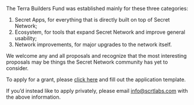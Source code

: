The Terra Builders Fund was established mainly for these three categories:

1. Secret Apps, for everything that is directly built on top of Secret Network;
2. Ecosystem, for tools that expand Secret Network and improve general usability;
3. Network improvements, for major upgrades to the network itself.

We welcome any and all proposals and recognize that the most interesting proposals may be things the Secret Network community has yet to consider.

To apply for a grant, please [click here](https://github.com/scrtlabs/TerraBuildersFund/issues/new?assignees=&labels=&template=terra_grant_application.md&title=%3CYour+Project+Name%3E) and fill out the application template.

If you’d instead like to apply privately, please email info@scrtlabs.com with the above information.
